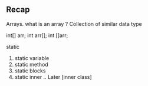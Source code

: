 ## Recap 

Arrays. 
what is an array ?
Collection of similar data type 


int[] arr;
int arr[];
int []arr;


static 
1. static variable 
2. static method 
3. static blocks 
4. static inner .. Later [inner class]



